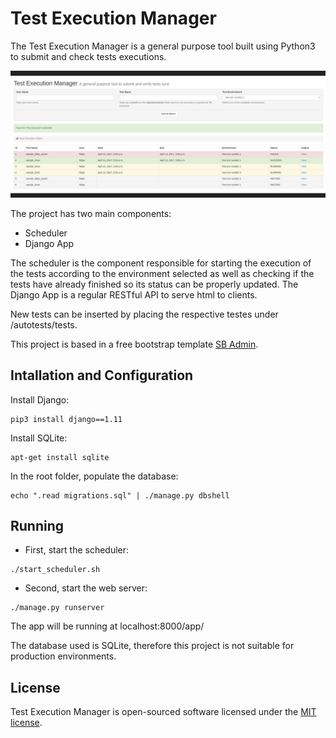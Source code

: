 Test Execution Manager
=======================

The Test Execution Manager is a general purpose tool built using Python3 to submit and check tests executions.

![Test Execution Manager](docs/images/tem.png)

The project has two main components:
* Scheduler
* Django App

The scheduler is the component responsible for starting the execution of the tests according to the environment selected as well as checking if the tests have already finished so its status can be properly updated.
The Django App is a regular RESTful API to serve html to clients.

New tests can be inserted by placing the respective testes under /autotests/tests.

This project is based in a free bootstrap template [SB Admin](https://startbootstrap.com/template-overviews/sb-admin/).

Intallation and Configuration
-----------------------------

Install Django:

```
pip3 install django==1.11
```

Install SQLite:
```
apt-get install sqlite
```

In the root folder, populate the database:
```
echo ".read migrations.sql" | ./manage.py dbshell
```

Running
-------

* First, start the scheduler:
```
./start_scheduler.sh
```

* Second, start the web server:
```
./manage.py runserver
```


The app will be running at localhost:8000/app/

The database used is SQLite, therefore this project is not suitable for production environments.

License
-------

Test Execution Manager is open-sourced software licensed under the [MIT license](http://opensource.org/licenses/MIT).